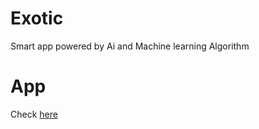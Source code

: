 # Exotic
Smart app powered by Ai and Machine learning Algorithm

# App
Check [here](https://kosasih-exotic-exotic-app-7e5z1s.streamlit.app/) 
